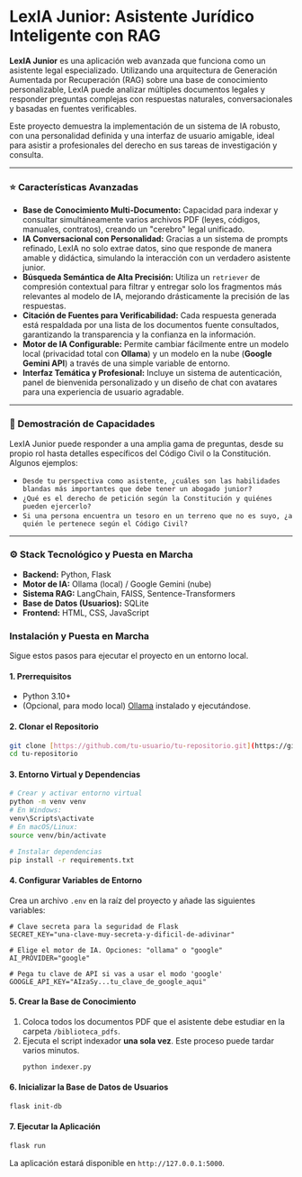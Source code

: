 # LexIA Junior: Asistente Jurídico Inteligente con RAG

**LexIA Junior** es una aplicación web avanzada que funciona como un asistente legal especializado. Utilizando una arquitectura de Generación Aumentada por Recuperación (RAG) sobre una base de conocimiento personalizable, LexIA puede analizar múltiples documentos legales y responder preguntas complejas con respuestas naturales, conversacionales y basadas en fuentes verificables.

Este proyecto demuestra la implementación de un sistema de IA robusto, con una personalidad definida y una interfaz de usuario amigable, ideal para asistir a profesionales del derecho en sus tareas de investigación y consulta.

---

### ⭐ Características Avanzadas

* **Base de Conocimiento Multi-Documento:** Capacidad para indexar y consultar simultáneamente varios archivos PDF (leyes, códigos, manuales, contratos), creando un "cerebro" legal unificado.
* **IA Conversacional con Personalidad:** Gracias a un sistema de prompts refinado, LexIA no solo extrae datos, sino que responde de manera amable y didáctica, simulando la interacción con un verdadero asistente junior.
* **Búsqueda Semántica de Alta Precisión:** Utiliza un `retriever` de compresión contextual para filtrar y entregar solo los fragmentos más relevantes al modelo de IA, mejorando drásticamente la precisión de las respuestas.
* **Citación de Fuentes para Verificabilidad:** Cada respuesta generada está respaldada por una lista de los documentos fuente consultados, garantizando la transparencia y la confianza en la información.
* **Motor de IA Configurable:** Permite cambiar fácilmente entre un modelo local (privacidad total con **Ollama**) y un modelo en la nube (**Google Gemini API**) a través de una simple variable de entorno.
* **Interfaz Temática y Profesional:** Incluye un sistema de autenticación, panel de bienvenida personalizado y un diseño de chat con avatares para una experiencia de usuario agradable.

---

### 🚀 Demostración de Capacidades

LexIA Junior puede responder a una amplia gama de preguntas, desde su propio rol hasta detalles específicos del Código Civil o la Constitución. Algunos ejemplos:

* `Desde tu perspectiva como asistente, ¿cuáles son las habilidades blandas más importantes que debe tener un abogado junior?`
* `¿Qué es el derecho de petición según la Constitución y quiénes pueden ejercerlo?`
* `Si una persona encuentra un tesoro en un terreno que no es suyo, ¿a quién le pertenece según el Código Civil?`

---

### ⚙️ Stack Tecnológico y Puesta en Marcha

* **Backend:** Python, Flask
* **Motor de IA:** Ollama (local) / Google Gemini (nube)
* **Sistema RAG:** LangChain, FAISS, Sentence-Transformers
* **Base de Datos (Usuarios):** SQLite
* **Frontend:** HTML, CSS, JavaScript

### Instalación y Puesta en Marcha

Sigue estos pasos para ejecutar el proyecto en un entorno local.

#### 1. Prerrequisitos
* Python 3.10+
* (Opcional, para modo local) [Ollama](https://ollama.com/) instalado y ejecutándose.

#### 2. Clonar el Repositorio
```bash
git clone [https://github.com/tu-usuario/tu-repositorio.git](https://github.com/tu-usuario/tu-repositorio.git)
cd tu-repositorio
```

#### 3. Entorno Virtual y Dependencias
```bash
# Crear y activar entorno virtual
python -m venv venv
# En Windows:
venv\Scripts\activate
# En macOS/Linux:
source venv/bin/activate

# Instalar dependencias
pip install -r requirements.txt
```

#### 4. Configurar Variables de Entorno
Crea un archivo `.env` en la raíz del proyecto y añade las siguientes variables:

```
# Clave secreta para la seguridad de Flask
SECRET_KEY="una-clave-muy-secreta-y-dificil-de-adivinar"

# Elige el motor de IA. Opciones: "ollama" o "google"
AI_PROVIDER="google"

# Pega tu clave de API si vas a usar el modo 'google'
GOOGLE_API_KEY="AIzaSy...tu_clave_de_google_aqui"
```

#### 5. Crear la Base de Conocimiento
1.  Coloca todos los documentos PDF que el asistente debe estudiar en la carpeta `/biblioteca_pdfs`.
2.  Ejecuta el script indexador **una sola vez**. Este proceso puede tardar varios minutos.
    ```bash
    python indexer.py
    ```

#### 6. Inicializar la Base de Datos de Usuarios
```bash
flask init-db
```

#### 7. Ejecutar la Aplicación
```bash
flask run
```
La aplicación estará disponible en `http://127.0.0.1:5000`.